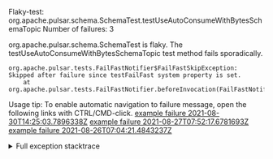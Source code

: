         
Flaky-test: org.apache.pulsar.schema.SchemaTest.testUseAutoConsumeWithBytesSchemaTopic
Number of failures: 3

org.apache.pulsar.schema.SchemaTest is flaky. The testUseAutoConsumeWithBytesSchemaTopic test method fails sporadically.

```
org.apache.pulsar.tests.FailFastNotifier$FailFastSkipException: Skipped after failure since testFailFast system property is set.
	at org.apache.pulsar.tests.FailFastNotifier.beforeInvocation(FailFastNotifier.java:88)

```

Usage tip: To enable automatic navigation to failure message, open the following links with CTRL/CMD-click.
[example failure 2021-08-30T14:25:03.7896338Z](https://github.com/apache/pulsar/runs/3462661639?check_suite_focus=true#step:9:947)
[example failure 2021-08-27T07:52:17.6781693Z](https://github.com/apache/pulsar/runs/3440855061?check_suite_focus=true#step:9:960)
[example failure 2021-08-26T07:04:21.4843237Z](https://github.com/apache/pulsar/runs/3429892062?check_suite_focus=true#step:9:920)


<details>
<summary>Full exception stacktrace</summary>
<code><pre>
org.apache.pulsar.tests.FailFastNotifier$FailFastSkipException: Skipped after failure since testFailFast system property is set.
	at org.apache.pulsar.tests.FailFastNotifier.beforeInvocation(FailFastNotifier.java:88)

</pre></code>
</details>

